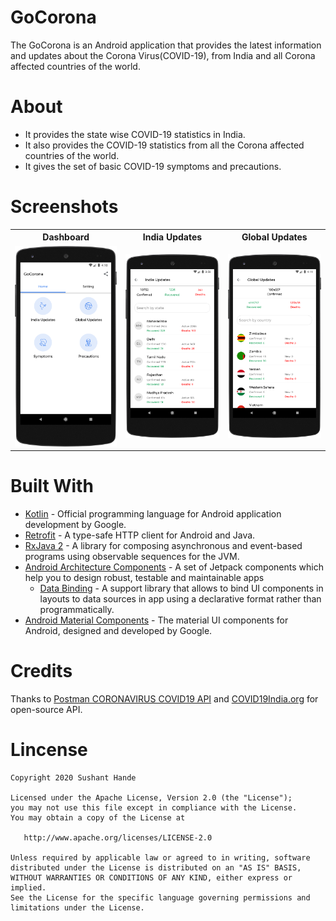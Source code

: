# GoCorona
The GoCorona is an Android application that provides the latest information and updates about the Corona Virus(COVID-19), from India and all Corona affected countries of the world.

# About
- It provides the state wise COVID-19 statistics in India.
- It also provides the COVID-19 statistics from all the Corona affected countries of the world.
- It gives the set of basic COVID-19 symptoms and precautions.

# Screenshots
<table style="width:100%">
  <tr>
    <th>Dashboard</th>
    <th>India Updates</th>
    <th>Global Updates</th>
  </tr>
  <tr>
    <td><img src="screenshots/dashboard.png"/></td>
    <td><img src="screenshots/india_updates.png"/></td> 
    <td><img src="screenshots/global_updates.png"/></td>
  </tr>
</table>

# Built With
- [Kotlin](https://kotlinlang.org) - Official programming language for Android application development by Google.
- [Retrofit](https://square.github.io/retrofit/) - A type-safe HTTP client for Android and Java.
- [RxJava 2](https://github.com/ReactiveX/RxJava/tree/2.x) - A library for composing asynchronous and event-based programs using observable sequences for the JVM.  
- [Android Architecture Components](https://developer.android.com/topic/libraries/architecture) - A set of Jetpack components which help you to design robust, testable and maintainable apps
  - [Data Binding](https://developer.android.com/topic/libraries/data-binding) - A support library that allows to bind UI components in layouts to data sources in app using a declarative format rather than programmatically. 
- [Android Material Components](https://github.com/material-components/material-components-android) - The material UI components for Android, designed and developed by Google.


# Credits
Thanks to [Postman CORONAVIRUS COVID19 API](https://documenter.getpostman.com/view/10808728/SzS8rjbc?version=latest) and [COVID19India.org](https://github.com/covid19india/api) for open-source API.

Lincense
========

    Copyright 2020 Sushant Hande

    Licensed under the Apache License, Version 2.0 (the "License");
    you may not use this file except in compliance with the License.
    You may obtain a copy of the License at

       http://www.apache.org/licenses/LICENSE-2.0

    Unless required by applicable law or agreed to in writing, software
    distributed under the License is distributed on an "AS IS" BASIS,
    WITHOUT WARRANTIES OR CONDITIONS OF ANY KIND, either express or implied.
    See the License for the specific language governing permissions and
    limitations under the License.
